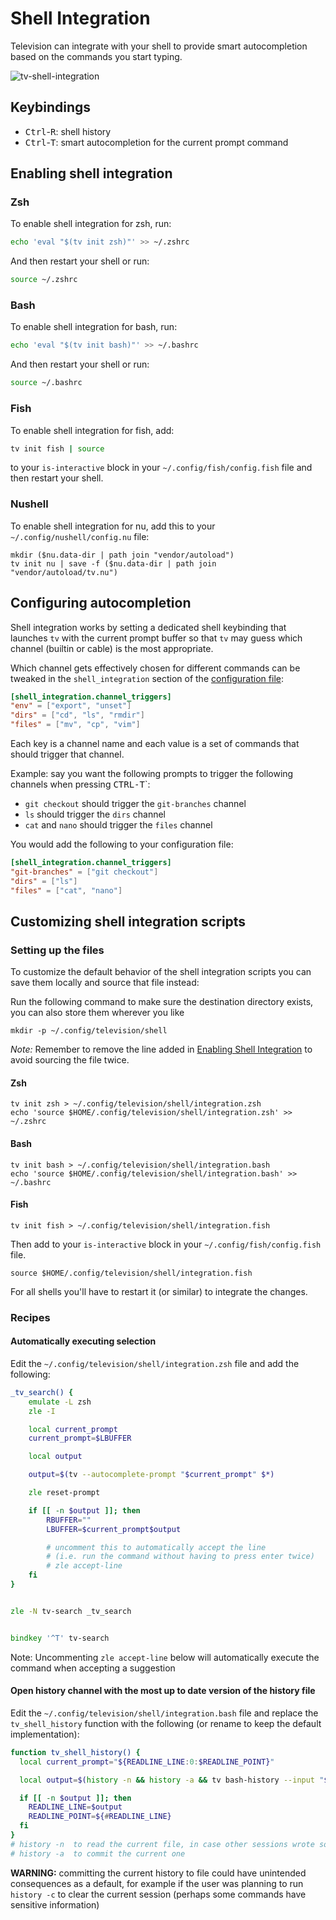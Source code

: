 # Shell Integration

Television can integrate with your shell to provide smart autocompletion based on the commands you start typing.

![tv-shell-integration](https://github.com/user-attachments/assets/6292db26-8fcf-4874-ac9d-c9baedc70ff1)

## Keybindings

- <kbd>Ctrl</kbd>-<kbd>R</kbd>: shell history
- <kbd>Ctrl</kbd>-<kbd>T</kbd>: smart autocompletion for the current prompt command

## Enabling shell integration

### Zsh

To enable shell integration for zsh, run:

```bash
echo 'eval "$(tv init zsh)"' >> ~/.zshrc
```

And then restart your shell or run:

```bash
source ~/.zshrc
```

### Bash

To enable shell integration for bash, run:

```bash
echo 'eval "$(tv init bash)"' >> ~/.bashrc
```

And then restart your shell or run:

```bash
source ~/.bashrc
```

### Fish

To enable shell integration for fish, add:

```bash
tv init fish | source
```

to your `is-interactive` block in your `~/.config/fish/config.fish` file and then restart your shell.

### Nushell

To enable shell integration for nu, add this to your `~/.config/nushell/config.nu` file:

```nu
mkdir ($nu.data-dir | path join "vendor/autoload")
tv init nu | save -f ($nu.data-dir | path join "vendor/autoload/tv.nu")
```

## Configuring autocompletion

Shell integration works by setting a dedicated shell keybinding that launches `tv` with the current prompt buffer so that `tv` may guess which channel (builtin or cable) is the most appropriate.

Which channel gets effectively chosen for different commands can be tweaked in the `shell_integration` section of the [configuration file](https://github.com/alexpasmantier/television/wiki/Configuration-file):

```toml
[shell_integration.channel_triggers]
"env" = ["export", "unset"]
"dirs" = ["cd", "ls", "rmdir"]
"files" = ["mv", "cp", "vim"]
```

Each key is a channel name and each value is a set of commands that should trigger that channel.

Example: say you want the following prompts to trigger the following channels when pressing <kbd>CTRL-T</kbd>`:

- `git checkout` should trigger the `git-branches` channel
- `ls` should trigger the `dirs` channel
- `cat` and `nano` should trigger the `files` channel

You would add the following to your configuration file:

```toml
[shell_integration.channel_triggers]
"git-branches" = ["git checkout"]
"dirs" = ["ls"]
"files" = ["cat", "nano"]
```

## Customizing shell integration scripts

### Setting up the files

To customize the default behavior of the shell integration scripts you can save them locally and source that file instead:

Run the following command to make sure the destination directory exists, you can also store them wherever you like

```shell
mkdir -p ~/.config/television/shell
```

_Note:_ Remember to remove the line added in [Enabling Shell Integration](https://github.com/alexpasmantier/television/wiki/Shell-Autocompletion#enabling-shell-integration) to avoid sourcing the file twice.

#### Zsh

```shell
tv init zsh > ~/.config/television/shell/integration.zsh
echo 'source $HOME/.config/television/shell/integration.zsh' >> ~/.zshrc
```

#### Bash

```shell
tv init bash > ~/.config/television/shell/integration.bash
echo 'source $HOME/.config/television/shell/integration.bash' >> ~/.bashrc
```

#### Fish

```shell
tv init fish > ~/.config/television/shell/integration.fish
```

Then add to your `is-interactive` block in your `~/.config/fish/config.fish` file.

```fish
source $HOME/.config/television/shell/integration.fish
```

For all shells you'll have to restart it (or similar) to integrate the changes.

### Recipes

#### Automatically executing selection

Edit the `~/.config/television/shell/integration.zsh` file and add the following:

```zsh
_tv_search() {
    emulate -L zsh
    zle -I

    local current_prompt
    current_prompt=$LBUFFER

    local output

    output=$(tv --autocomplete-prompt "$current_prompt" $*)

    zle reset-prompt

    if [[ -n $output ]]; then
        RBUFFER=""
        LBUFFER=$current_prompt$output

        # uncomment this to automatically accept the line
        # (i.e. run the command without having to press enter twice)
        # zle accept-line
    fi
}


zle -N tv-search _tv_search


bindkey '^T' tv-search
```

Note: Uncommenting `zle accept-line` below will automatically execute the command when accepting a suggestion

#### Open history channel with the most up to date version of the history file

Edit the `~/.config/television/shell/integration.bash` file and replace the `tv_shell_history` function with the following (or rename to keep the default implementation):

```bash
function tv_shell_history() {
  local current_prompt="${READLINE_LINE:0:$READLINE_POINT}"

  local output=$(history -n && history -a && tv bash-history --input "$current_prompt" --sort=false)

  if [[ -n $output ]]; then
    READLINE_LINE=$output
    READLINE_POINT=${#READLINE_LINE}
  fi
}
# history -n  to read the current file, in case other sessions wrote some commands
# history -a  to commit the current one
```

**WARNING:** committing the current history to file could have unintended consequences as a default, for example if the user was planning to run `history -c` to clear the current session (perhaps some commands have sensitive information)
